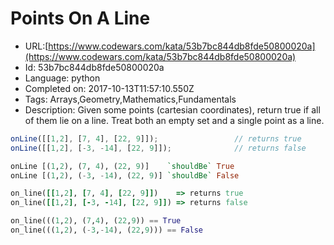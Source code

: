 # Points On A Line

 - URL:[https://www.codewars.com/kata/53b7bc844db8fde50800020a](https://www.codewars.com/kata/53b7bc844db8fde50800020a)
 - Id: 53b7bc844db8fde50800020a
 - Language: python
 - Completed on: 2017-10-13T11:57:10.550Z
 - Tags: Arrays,Geometry,Mathematics,Fundamentals
 - Description:
Given some points (cartesian coordinates), return true if all of them lie on a line.  Treat both an empty set and a single point as a line.

```javascript
onLine([[1,2], [7, 4], [22, 9]]);                 // returns true
onLine([[1,2], [-3, -14], [22, 9]]);              // returns false
```
```haskell
onLine [(1,2), (7, 4), (22, 9)]    `shouldBe` True
onLine [(1,2), (-3, -14), (22, 9)] `shouldBe` False
```
```ruby
on_line([[1,2], [7, 4], [22, 9]])    => returns true
on_line([[1,2], [-3, -14], [22, 9]]) => returns false
```
```python
on_line(((1,2), (7,4), (22,9)) == True
on_line(((1,2), (-3,-14), (22,9))) == False
```
